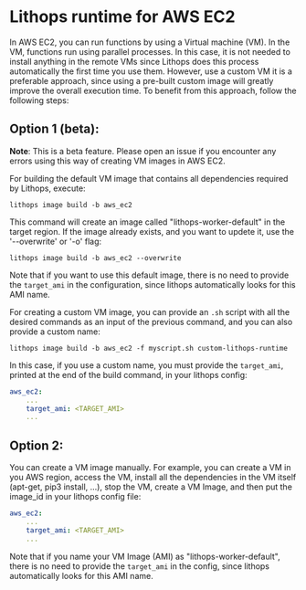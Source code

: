 # Lithops runtime for AWS EC2

In AWS EC2, you can run functions by using a Virtual machine (VM). In the VM, functions run using parallel processes. In this case, it is not needed to install anything in the remote VMs since Lithops does this process automatically the first time you use them. However, use a custom VM it is a preferable approach, since using a pre-built custom image will greatly improve the overall execution time. To benefit from this approach, follow the following steps:

## Option 1 (beta):

**Note**: This is a beta feature. Please open an issue if you encounter any errors using this way of creating VM images in AWS EC2.

For building the default VM image that contains all dependencies required by Lithops, execute:

```
lithops image build -b aws_ec2
```

This command will create an image called "lithops-worker-default" in the target region.
If the image already exists, and you want to updete it, use the '--overwrite' or '-o' flag:

```
lithops image build -b aws_ec2 --overwrite
```

Note that if you want to use this default image, there is no need to provide the `target_ami` in the configuration, since lithops automatically looks for this AMI name.

For creating a custom VM image, you can provide an `.sh` script with all the desired commands as an input of the previous command, and you can also provide a custom name:

```
lithops image build -b aws_ec2 -f myscript.sh custom-lithops-runtime
```

In this case, if you use a custom name, you must provide the `target_ami`, printed at the end of the build command, in your lithops config:

```yaml
aws_ec2:
    ...
    target_ami: <TARGET_AMI>
    ...
```


## Option 2:

You can create a VM image manually. For example, you can create a VM in you AWS region, access the VM, install all the dependencies in the VM itself (apt-get, pip3 install, ...), stop the VM, create a VM Image, and then put the image_id in your lithops config file:

```yaml
aws_ec2:
    ...
    target_ami: <TARGET_AMI>
    ...
```

Note that if you name your VM Image (AMI) as "lithops-worker-default", there is no need to provide the `target_ami` in the config, since lithops automatically looks for this AMI name.
